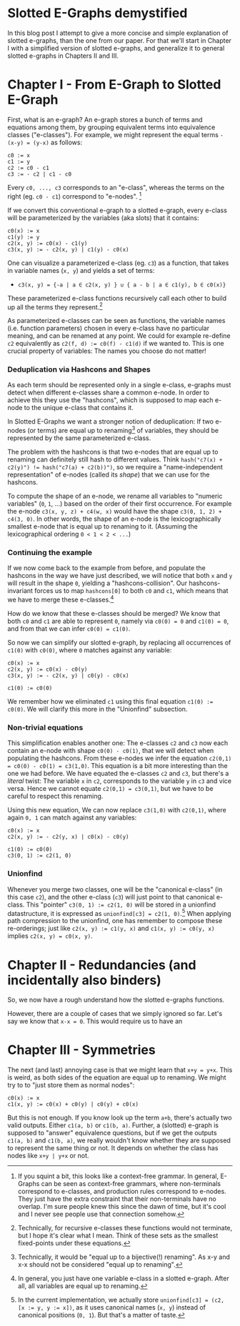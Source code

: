 Slotted E-Graphs demystified
============================

In this blog post I attempt to give a more concise and simple explanation of slotted e-graphs, than the one from our paper.
For that we'll start in Chapter I with a simplified version of slotted e-graphs, and generalize it to general slotted e-graphs in Chapters II and III.

# Chapter I - From E-Graph to Slotted E-Graph
First, what is an e-graph?
An e-graph stores a bunch of terms and equations among them, by grouping equivalent terms into equivalence classes ("e-classes").
For example, we might represent the equal terms `-(x-y) = (y-x)` as follows:

```
c0 := x
c1 := y
c2 := c0 - c1
c3 := - c2 | c1 - c0
```

Every `c0, ..., c3` corresponds to an "e-class", whereas the terms on the right (eg. `c0 - c1`) correspond to "e-nodes". [^grammar]

If we convert this conventional e-graph to a slotted e-graph,
every e-class will be parameterized by the variables (aka slots) that it contains:

```
c0(x) := x
c1(y) := y
c2(x, y) := c0(x) - c1(y)
c3(x, y) := - c2(x, y) | c1(y) - c0(x)
```

One can visualize a parameterized e-class (eg. `c3`) as a function, that takes in variable names (`x, y`) and yields a set of terms:

- `c3(x, y) = {-a | a ∈ c2(x, y) } ∪ { a - b | a ∈ c1(y), b ∈ c0(x)}`

These parameterized e-class functions recursively call each other to build up all the terms they represent.[^termination]

<!-- It's worth pointing out that a parameterized e-class (`c0`) spans infinitely many disjoint equivalence classes: -->
<!-- `c0(a)`, `c0(b)`, ...; one e-class per "application" of the parameterized e-class.[^groups] -->

As parameterized e-classes can be seen as functions, the variable names (i.e. function parameters) chosen in every e-class have no particular meaning, and can be renamed at any point.
We could for example re-define `c2` equivalently as `c2(f, d) := c0(f) - c1(d)` if we wanted to.
This is one crucial property of variables: The names you choose do not matter!

### Deduplication via Hashcons and Shapes

As each term should be represented only in a single e-class, e-graphs must detect when different e-classes share a common e-node.
In order to achieve this they use the "hashcons", which is supposed to map each e-node to the unique e-class that contains it.

In Slotted E-Graphs we want a stronger notion of deduplication:
If two e-nodes (or terms) are equal up to renaming[^bij] of variables, they should be represented by the same parameterized e-class.

The problem with the hashcons is that two e-nodes that are equal up to renaming can definitely still hash to different values. Think `hash("c7(x) + c2(y)") != hash("c7(a) + c2(b))")`,
so we require a "name-independent representation" of e-nodes (called its *shape*) that we can use for the hashcons.

To compute the shape of an e-node, we rename all variables to "numeric variables" (`0`, `1`, ...) based on the order of their first occurrence.
For example the e-node `c3(x, y, z) + c4(w, x)` would have the shape `c3(0, 1, 2) + c4(3, 0)`.
In other words, the shape of an e-node is the lexicographically smallest e-node that is equal up to renaming to it. (Assuming the lexicographical ordering `0 < 1 < 2 < ...`)

### Continuing the example

If we now come back to the example from before, and populate the hashcons in the way we have just described,
we will notice that both `x` and `y` will result in the shape `0`, yielding a "hashcons-collision".
Our hashcons-invariant forces us to map `hashcons[0]` to both `c0` and `c1`, which means that we have to merge these e-classes.[^one-var-eclass]

How do we know that these e-classes should be merged? We know that both `c0` and `c1` are able to represent `0`, namely via `c0(0) = 0` and `c1(0) = 0`,
and from that we can infer `c0(0) = c1(0)`.

So now we can simplify our slotted e-graph, by replacing all occurrences of `c1(0)` with `c0(0)`, where `0` matches against any variable:

```
c0(x) := x
c2(x, y) := c0(x) - c0(y)
c3(x, y) := - c2(x, y) | c0(y) - c0(x)

c1(0) := c0(0)
```

We remember how we eliminated `c1` using this final equation `c1(0) := c0(0)`. We will clarify this more in the "Unionfind" subsection.

### Non-trivial equations

This simplification enables another one:
The e-classes `c2` and `c3` now each contain an e-node with shape `c0(0) - c0(1)`, that we will detect when populating the hashcons.
From these e-nodes we infer the equation `c2(0,1) = c0(0) - c0(1) = c3(1,0)`.
This equation is a bit more interesting than the one we had before. We have equated the e-classes `c2` and `c3`, but there's a *literal* twist:
The variable `x` in `c2`, corresponds to the variable `y` in `c3` and vice versa. Hence we cannot equate `c2(0,1) = c3(0,1)`, but we have to be careful to respect this renaming.

Using this new equation, We can now replace `c3(1,0)` with `c2(0,1)`, where again `0, 1` can match against any variables:

```
c0(x) := x
c2(x, y) := - c2(y, x) | c0(x) - c0(y)

c1(0) := c0(0)
c3(0, 1) := c2(1, 0)
```

### Unionfind

Whenever you merge two classes, one will be the "canonical e-class" (in this case `c2`), and the other e-class (`c3`) will just point to that canonical e-class.
This "pointer" `c3(0, 1) := c2(1, 0)` will be stored in a unionfind datastructure, it is expressed as `unionfind[c3] = c2(1, 0)`.[^impl]
When applying path compression to the unionfind, one has remember to compose these re-orderings;
just like `c2(x, y) := c1(y, x)` and `c1(x, y) := c0(y, x)` implies `c2(x, y) = c0(x, y)`.

# Chapter II - Redundancies (and incidentally also binders)
So, we now have a rough understand how the slotted e-graphs functions.

However, there are a couple of cases that we simply ignored so far.
Let's say we know that `x-x = 0`. This would require us to have an 

# Chapter III - Symmetries
The next (and last) annoying case is that we might learn that `x+y = y+x`.
This is weird, as both sides of the equation are equal up to renaming.
We might try to to "just store them as normal nodes":

```
c0(x) := x
c1(x, y) := c0(x) + c0(y) | c0(y) + c0(x)
```

But this is not enough.
If you know look up the term `a+b`, there's actually two valid outputs. Either `c1(a, b)` or `c1(b, a)`.
Further, a (slotted) e-graph is supposed to "answer" equivalence questions, but if we get the outputs `c1(a, b)` and `c1(b, a)`, we really wouldn't know whether they are supposed to represent the same thing or not.
It depends on whether the class has nodes like `x+y | y+x` or not.

[^bij]: Technically, it would be "equal up to a bijective(!) renaming". As x-y and x-x should not be considered "equal up to renaming".
[^grammar]: If you squint a bit, this looks like a context-free grammar. In general, E-Graphs can be seen as context-free grammars, where non-terminals correspond to e-classes, and production rules correspond to e-nodes. They just have the extra constraint that their non-terminals have no overlap. I'm sure people knew this since the dawn of time, but it's cool and I never see people use that connection somehow.
[^one-var-eclass]: In general, you just have one variable e-class in a slotted e-graph. After all, all variables are equal up to renaming.
[^groups]: This is using simplified assumptions: In chapter III, we will see that different applications of a p-class will not always yield different e-classes.
[^impl]: In the current implementation, we actually store `unionfind[c3] = (c2, [x := y, y := x])`, as it uses canonical names (`x, y`) instead of canonical positions (`0, 1`). But that's a matter of taste.
[^termination]: Technically, for recursive e-classes these functions would not terminate, but I hope it's clear what I mean. Think of these sets as the smallest fixed-points under these equations.
